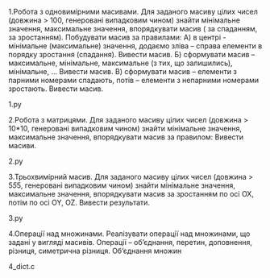 1.Робота з одновимірними  масивами. Для заданого  масиву цілих чисел (довжина > 100, генеровані випадковим чином) знайти мінімальне значення, максимальне значення, впорядкувати масив ( за спаданням, за зростанням). Побудувати масив за правилами:
А) в центрі -  мінімальне (максимальне) значення, додаємо зліва – справа елементи в порядку зростання (спадання). Вивести масив.
Б) сформувати масив – максимальне, мінімальне, максимальне (з тих, що залишились), мінімальне, … Вивести масив.
В) сформувати масив – елементи з парними номерами спадають, потів – елементи з непарними номерами зростають. Вивести масив.

1.py

2.Робота з матрицями. Для заданого  масиву цілих чисел (довжина > 10*10, генеровані випадковим чином) знайти мінімальне значення, максимальне значення, впорядкувати масив за правилом:
Вивести масиви.

2.py

3.Трьохвимірний масив. Для заданого  масиву цілих чисел (довжина > 5*5*5, генеровані випадковим чином) знайти мінімальне значення, максимальне значення, впорядкувати масив  за зростанням по осі OX, потім по осі OY, OZ. Вивести результати.

3.py

4.Операції над множинами. Реалізувати операції над множинами, що задані у вигляді масивів. Операції – об’єднання, перетин, доповнення, різниця, симетрична різниця.
Об’єднання множин

4_dict.c





